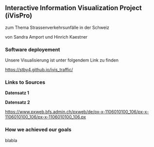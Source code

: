 
## Interactive Information Visualization Project (iVisPro)
zum Thema Strassenverkehrsunfälle in der Schweiz

von Sandra Amport und Hinrich Kaestner

### Software deployement
Unsere Visualisierung ist unter folgendem Link zu finden

https://stby4.github.io/ivis_traffic/

### Links to Sources

**Datensatz 1**

**Datensatz 2**

https://www.pxweb.bfs.admin.ch/pxweb/de/px-x-1106010100_106/px-x-1106010100_106/px-x-1106010100_106.px

### How we achieved our goals
blabla




